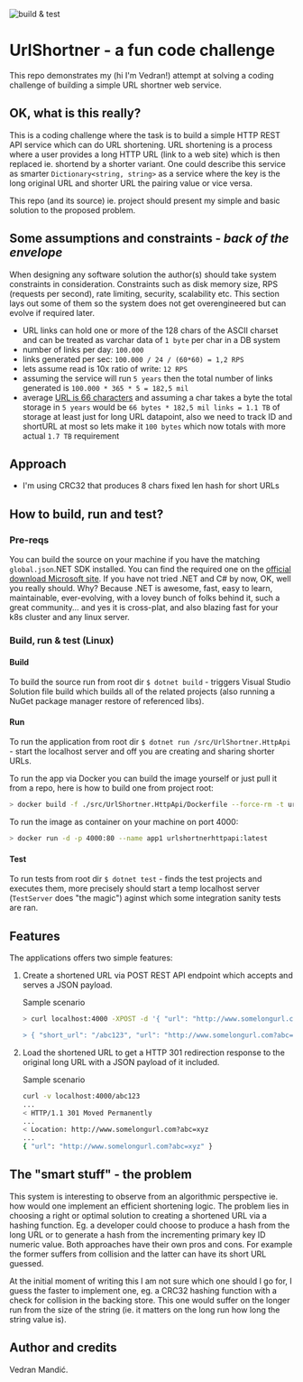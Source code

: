 ![build & test](https://github.com/vmandic/url_shortner/actions/workflows/dotnet.yml/badge.svg)

# UrlShortner - a fun code challenge

This repo demonstrates my (hi I'm Vedran!) attempt at solving a coding challenge of building a simple URL shortner web service.

## OK, what is this really?

This is a coding challenge where the task is to build a simple HTTP REST API service which can do URL shortening. URL shortening is a process where a user provides a long HTTP URL (link to a web site) which is then replaced ie. shortend by a shorter variant. One could describe this service as smarter `Dictionary<string, string>` as a service where the key is the long original URL and shorter URL the pairing value or vice versa.

This repo (and its source) ie. project should present my simple and basic solution to the proposed problem.

## Some assumptions and constraints - _back of the envelope_

When designing any software solution the author(s) should take system constraints in consideration. Constraints such as disk memory size, RPS (requests per second), rate limiting, security, scalability etc. This section lays out some of them so the system does not get overengineered but can evolve if required later.

- URL links can hold one or more of the 128 chars of the ASCII charset and can be treated as varchar data of `1 byte` per char in a DB system
- number of links per day: `100.000`
- links generated per sec: `100.000 / 24 / (60*60) = 1,2 RPS`
- lets assume read is 10x ratio of write: `12 RPS`
- assuming the service will run `5 years` then the total number of links generated is `100.000 * 365 * 5 = 182,5 mil`
- average [URL is 66 characters](https://backlinko.com/search-engine-ranking) and assuming a char takes a byte the total storage in `5 years` would be `66 bytes * 182,5 mil links = 1.1 TB` of storage at least just for long URL datapoint, also we need to track ID and shortURL at most so lets make it `100 bytes` which now totals with more actual `1.7 TB` requirement

## Approach

- I'm using CRC32 that produces 8 chars fixed len hash for short URLs

## How to build, run and test?

### Pre-reqs

You can build the source on your machine if you have the matching `global.json`.NET SDK installed. You can find the required one on the [official download Microsoft site](https://dotnet.microsoft.com/en-us/download). If you have not tried .NET and C# by now, OK, well you really should. Why? Because .NET is awesome, fast, easy to learn, maintainable, ever-evolving, with a lovey bunch of folks behind it, such a great community... and yes it is cross-plat, and also blazing fast for your k8s cluster and any linux server.

### Build, run & test (Linux)

#### Build

To build the source run from root dir `$ dotnet build` - triggers Visual Studio Solution file build which builds all of the related projects (also running a NuGet package manager restore of referenced libs).

#### Run

To run the application from root dir `$ dotnet run /src/UrlShortner.HttpApi` - start the localhost server and off you are creating and sharing shorter URLs.

To run the app via Docker you can build the image yourself or just pull it from a repo, here is how to build one from project root:

```bash
> docker build -f ./src/UrlShortner.HttpApi/Dockerfile --force-rm -t urlshortnerhttpapi:latest .
```

To run the image as container on your machine on port 4000:

```bash
> docker run -d -p 4000:80 --name app1 urlshortnerhttpapi:latest
```

#### Test

To run tests from root dir `$ dotnet test` - finds the test projects and executes them, more precisely should start a temp localhost server (`TestServer` does "the magic") aginst which some integration sanity tests are ran.

## Features

The applications offers two simple features:

1. Create a shortened URL via POST REST API endpoint which accepts and serves a JSON payload.

    Sample scenario

    ```bash
    > curl localhost:4000 -XPOST -d '{ "url": "http://www.somelongurl.com?abc=xyz" } -H 'Content-Type: application/json'

    > { "short_url": "/abc123", "url": "http://www.somelongurl.com?abc=xyz" }
    ```

2. Load the shortened URL to get a HTTP 301 redirection response to the original long URL with a JSON payload of it included.

    Sample scenario

    ```bash
    curl -v localhost:4000/abc123
    ...
    < HTTP/1.1 301 Moved Permanently
    ...
    < Location: http://www.somelongurl.com?abc=xyz
    ...
    { "url": "http://www.somelongurl.com?abc=xyz" }
    ```

## The "smart stuff" - the problem

This system is interesting to observe from an algorithmic perspective ie. how would one implement an efficient shortening logic. The problem lies in choosing a right or optimal solution to creating a shortened URL via a hashing function. Eg. a developer could choose to produce a hash from the long URL or to generate a hash from the incrementing primary key ID numeric value. Both approaches have their own pros and cons. For example the former suffers from collision and the latter can have its short URL guessed.

At the initial moment of writing this I am not sure which one should I go for, I guess the faster to implement one, eg. a CRC32 hashing function with a check for collision in the backing store. This one would suffer on the longer run from the size of the string (ie. it matters on the long run how long the string value is).

## Author and credits

Vedran Mandić.
